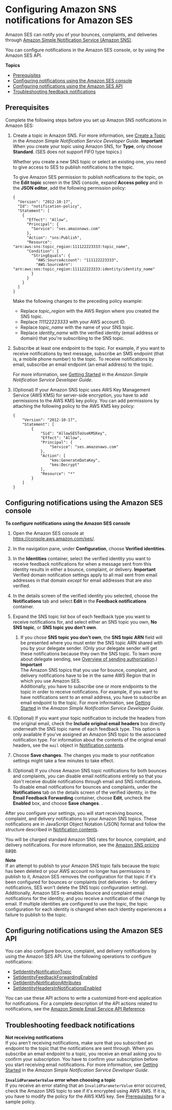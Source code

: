 # Configuring Amazon SNS notifications for Amazon SES<a name="configure-sns-notifications"></a>

Amazon SES can notify you of your bounces, complaints, and deliveries through [Amazon Simple Notification Service \(Amazon SNS\)](https://aws.amazon.com/sns)\.

You can configure notifications in the Amazon SES console, or by using the Amazon SES API\.

**Topics**
+ [Prerequisites](#configure-feedback-notifications-prerequisites)
+ [Configuring notifications using the Amazon SES console](#configure-feedback-notifications-console)
+ [Configuring notifications using the Amazon SES API](#configure-feedback-notifications-api)
+ [Troubleshooting feedback notifications](#configure-feedback-notifications-troubleshooting)

## Prerequisites<a name="configure-feedback-notifications-prerequisites"></a>

Complete the following steps before you set up Amazon SNS notifications in Amazon SES:

1. Create a topic in Amazon SNS\. For more information, see [Create a Topic](https://docs.aws.amazon.com/sns/latest/dg/CreateTopic.html) in the *Amazon Simple Notification Service Developer Guide*\.
**Important**  
When you create your topic using Amazon SNS, for **Type**, only choose **Standard**\. \(SES does not support FIFO type topics\.\)

   Whether you create a new SNS topic or select an existing one, you need to give access to SES to publish notifications to the topic\.

   To give Amazon SES permission to publish notifications to the topic, on the **Edit topic** screen in the SNS console, expand **Access policy** and in the **JSON editor**, add the following permission policy:

   ```
   {
     "Version": "2012-10-17",
     "Id": "notification-policy",
     "Statement": [
       {
         "Effect": "Allow",
         "Principal": {
           "Service": "ses.amazonaws.com"
         },
         "Action": "sns:Publish",
         "Resource": "arn:aws:sns:topic_region:111122223333:topic_name",
         "Condition": {
           "StringEquals": {
             "AWS:SourceAccount": "111122223333",
             "AWS:SourceArn": "arn:aws:ses:topic_region:111122223333:identity/identity_name"
           }
         }
       }
     ]
   }
   ```

   Make the following changes to the preceding policy example:
   + Replace *topic\_region* with the AWS Region where you created the SNS topic\.
   + Replace *111122223333* with your AWS account ID\.
   + Replace *topic\_name* with the name of your SNS topic\.
   + Replace *identity\_name* with the verified identity \(email address or domain\) that you're subscribing to the SNS topic\.

1. Subscribe at least one endpoint to the topic\. For example, if you want to receive notifications by text message, subscribe an SMS endpoint \(that is, a mobile phone number\) to the topic\. To receive notifications by email, subscribe an email endpoint \(an email address\) to the topic\. 

   For more information, see [Getting Started](https://docs.aws.amazon.com/sns/latest/dg/sns-getting-started.html) in the *Amazon Simple Notification Service Developer Guide*\.

1. \(Optional\) If your Amazon SNS topic uses AWS Key Management Service \(AWS KMS\) for server\-side encryption, you have to add permissions to the AWS KMS key policy\. You can add permissions by attaching the following policy to the AWS KMS key policy:

   ```
   {
       "Version": "2012-10-17",
       "Statement": [
           {
               "Sid": "AllowSESToUseKMSKey",
               "Effect": "Allow",
               "Principal": {
                   "Service": "ses.amazonaws.com"
               },
               "Action": [
                   "kms:GenerateDataKey",
                   "kms:Decrypt"
               ],
               "Resource": "*"
           }
       ]
   }
   ```

## Configuring notifications using the Amazon SES console<a name="configure-feedback-notifications-console"></a>

**To configure notifications using the Amazon SES console**

1. Open the Amazon SES console at [https://console\.aws\.amazon\.com/ses/](https://console.aws.amazon.com/ses/)\.

1. In the navigation pane, under **Configuration**, choose **Verified identities**\.

1. In the **Identities** container, select the verified identity you want to receive feedback notifications for when a message sent from this identity results in either a bounce, complaint, or delivery\.
**Important**  
Verified domain notification settings apply to all mail sent from email addresses in that domain *except* for email addresses that are also verified\.

1. In the details screen of the verified identity you selected, choose the **Notifications** tab and select **Edit** in the **Feedback notifications** container\.

1. Expand the SNS topic list box of each feedback type you want to receive notifications for, and select either an SNS topic you own, **No SNS topic**, or **SNS topic you don’t own**\.

   1. If you chose **SNS topic you don’t own**, the **SNS topic ARN** field will be presented where you must enter the SNS topic ARN shared with you by your delegate sender\. \(Only your delegate sender will get these notifications because they own the SNS topic\. To learn more about delegate sending, see [Overview of sending authorization](sending-authorization-overview.md)\.\)
**Important**  
The Amazon SNS topics that you use for bounce, complaint, and delivery notifications have to be in the same AWS Region that in which you use Amazon SES\.  
Additionally, you have to subscribe one or more endpoints to the topic in order to receive notifications\. For example, if you want to have notifications sent to an email address, you have to subscribe an email endpoint to the topic\. For more information, see [Getting Started](https://docs.aws.amazon.com/sns/latest/dg/sns-getting-started.html) in the *Amazon Simple Notification Service Developer Guide*\.

1. \(Optional\) If you want your topic notification to include the headers from the original email, check the **Include original email headers** box directly underneath the SNS topic name of each feedback type\. This option is only available if you've assigned an Amazon SNS topic to the associated notification type\. For information about the contents of the original email headers, see the `mail` object in [Notification contents](notification-contents.md)\.

1. Choose **Save changes**\. The changes you made to your notification settings might take a few minutes to take effect\.

1. \(Optional\) If you chose Amazon SNS topic notifications for both bounces and complaints, you can disable email notifications entirely so that you don't receive double notifications through email and SNS notifications\. To disable email notifications for bounces and complaints, under the **Notifications** tab on the details screen of the verified identity, in the **Email Feedback Forwarding** container, choose **Edit**, uncheck the **Enabled** box, and choose **Save changes**\. \.

After you configure your settings, you will start receiving bounce, complaint, and delivery notifications to your Amazon SNS topics\. These notifications are in JavaScript Object Notation \(JSON\) format and follow the structure described in [Notification contents](notification-contents.md)\. 

You will be charged standard Amazon SNS rates for bounce, complaint, and delivery notifications\. For more information, see the [Amazon SNS pricing page](https://aws.amazon.com/sns/pricing)\.

**Note**  
If an attempt to publish to your Amazon SNS topic fails because the topic has been deleted or your AWS account no longer has permissions to publish to it, Amazon SES removes the configuration for that topic if it's been configured for bounces or complaints \(not deliveries \- for delivery notifications, SES won't delete the SNS topic configuration setting\)\. Additionally, Amazon SES re\-enables bounce and complaint email notifications for the identity, and you receive a notification of the change by email\. If multiple identities are configured to use the topic, the topic configuration for each identity is changed when each identity experiences a failure to publish to the topic\.

## Configuring notifications using the Amazon SES API<a name="configure-feedback-notifications-api"></a>

You can also configure bounce, complaint, and delivery notifications by using the Amazon SES API\. Use the following operations to configure notifications:
+ [SetIdentityNotificationTopic](https://docs.aws.amazon.com/ses/latest/APIReference/API_SetIdentityNotificationTopic.html)
+ [SetIdentityFeedbackForwardingEnabled](https://docs.aws.amazon.com/ses/latest/APIReference/API_SetIdentityFeedbackForwardingEnabled.html)
+ [GetIdentityNotificationAttributes](https://docs.aws.amazon.com/ses/latest/APIReference/API_GetIdentityNotificationAttributes.html)
+ [SetIdentityHeadersInNotificationsEnabled](https://docs.aws.amazon.com/ses/latest/APIReference/API_SetIdentityHeadersInNotificationsEnabled.html)

You can use these API actions to write a customized front\-end application for notifications\. For a complete description of the API actions related to notifications, see the [Amazon Simple Email Service API Reference](https://docs.aws.amazon.com/ses/latest/APIReference/)\.

## Troubleshooting feedback notifications<a name="configure-feedback-notifications-troubleshooting"></a>

**Not receiving notifications**  
If you aren't receiving notifications, make sure that you subscribed an endpoint to the topic that the notifications are sent through\. When you subscribe an email endpoint to a topic, you receive an email asking you to confirm your subscription\. You have to confirm your subscription before you start receiving email notifications\. For more information, see [Getting Started](https://docs.aws.amazon.com/sns/latest/dg/sns-getting-started.html) in the *Amazon Simple Notification Service Developer Guide*\.

**`InvalidParameterValue` error when choosing a topic**  
If you receive an error stating that an `InvalidParameterValue` error occurred, check the Amazon SNS topic to see if it's encrypted using AWS KMS\. If it is, you have to modify the policy for the AWS KMS key\. See [Prerequisites](#configure-feedback-notifications-prerequisites) for a sample policy\.